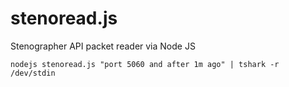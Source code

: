 # stenoread.js
Stenographer API packet reader via Node JS

```
nodejs stenoread.js "port 5060 and after 1m ago" | tshark -r /dev/stdin
```
